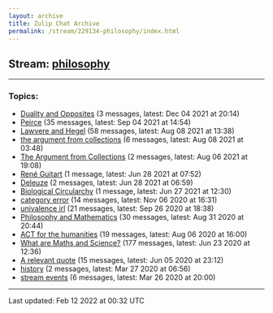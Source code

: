 ```yaml
---
layout: archive
title: Zulip Chat Archive
permalink: /stream/229134-philosophy/index.html
---
```


## Stream: [philosophy](https://mattecapu.github.io/ct-zulip-archive/stream/229134-philosophy/index.html)
---

### Topics:

* [Duality and Opposites](topic/Duality.20and.20Opposites.html) (3 messages, latest: Dec 04 2021 at 20:14)
* [Peirce](topic/Peirce.html) (35 messages, latest: Sep 04 2021 at 14:54)
* [Lawvere and Hegel](topic/Lawvere.20and.20Hegel.html) (58 messages, latest: Aug 08 2021 at 13:38)
* [the argument from collections](topic/the.20argument.20from.20collections.html) (6 messages, latest: Aug 08 2021 at 03:48)
* [The Argument from Collections](topic/The.20Argument.20from.20Collections.html) (2 messages, latest: Aug 06 2021 at 19:08)
* [René Guitart](topic/Ren.C3.A9.20Guitart.html) (1 message, latest: Jun 28 2021 at 07:52)
* [Deleuze](topic/Deleuze.html) (2 messages, latest: Jun 28 2021 at 06:59)
* [Biological Circularchy](topic/Biological.20Circularchy.html) (1 message, latest: Jun 27 2021 at 12:30)
* [category error](topic/category.20error.html) (14 messages, latest: Nov 06 2020 at 16:31)
* [univalence irl](topic/univalence.20irl.html) (21 messages, latest: Sep 26 2020 at 18:38)
* [Philosophy and Mathematics](topic/Philosophy.20and.20Mathematics.html) (30 messages, latest: Aug 31 2020 at 20:44)
* [ACT for the humanities](topic/ACT.20for.20the.20humanities.html) (19 messages, latest: Aug 06 2020 at 16:00)
* [What are Maths and Science?](topic/What.20are.20Maths.20and.20Science.3F.html) (177 messages, latest: Jun 23 2020 at 12:36)
* [A relevant quote](topic/A.20relevant.20quote.html) (15 messages, latest: Jun 05 2020 at 23:12)
* [history](topic/history.html) (2 messages, latest: Mar 27 2020 at 06:56)
* [stream events](topic/stream.20events.html) (6 messages, latest: Mar 26 2020 at 20:00)

<hr><p>Last updated: Feb 12 2022 at 00:32 UTC</p>